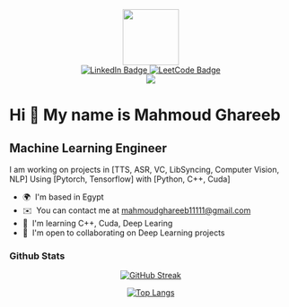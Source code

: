 
<div id="header" align="center">
  <img src="https://i.giphy.com/media/v1.Y2lkPTc5MGI3NjExMjJ6ZDRiMmUzZHR2dndwbjN0NXJqMWxmdTZjYWtoZjY0eXFodHE0ciZlcD12MV9pbnRlcm5hbF9naWZfYnlfaWQmY3Q9cw/lP8xu5t2DLGG045H8F/giphy.gif" width="100"/>
  <div id="badges">
    <a href="https://www.linkedin.com/in/mahmoudghareeb1/">
      <img src="https://img.shields.io/badge/LinkedIn-blue?style=for-the-badge&logo=linkedin&logoColor=white" alt="LinkedIn Badge"/>
    </a>
    <a href="https://leetcode.com/u/mahmoudghareeb11111/">
      <img src="https://img.shields.io/badge/LeetCode-black?style=for-the-badge&logo=leetcode" alt="LeetCode Badge"/>
    </a>
  </div>
  <img src="https://komarev.com/ghpvc/?username=Mahmoud-ghareeb&color=green" />
</div>

Hi 👋 My name is Mahmoud Ghareeb
================================

Machine Learning Engineer
-------------------------

I am working on projects in \[TTS, ASR, VC, LibSyncing, Computer Vision, NLP\] Using \[Pytorch, Tensorflow\] with \[Python, C++, Cuda\]

* 🌍  I'm based in Egypt
* ✉️  You can contact me at [mahmoudghareeb11111@gmail.com](mailto:mahmoudghareeb11111@gmail.com)
* 🧠  I'm learning C++, Cuda, Deep Learing
* 🤝  I'm open to collaborating on Deep Learning projects
### Github Stats

<div align="center">

  <a href="https://git.io/streak-stats"><img src="https://github-readme-streak-stats.herokuapp.com?user=Mahmoud-ghareeb&theme=dark" alt="GitHub Streak" /></a>

  [![Top Langs](https://github-readme-stats.vercel.app/api/top-langs/?username=Mahmoud-ghareeb&layout=compact&theme=vision-friendly-dark)](https://github.com/Mahmoud-ghareeb/github-readme-stats)

</div>

